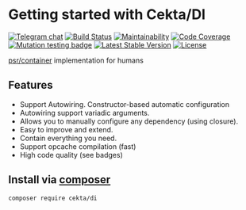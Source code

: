 # Getting started with Cekta/DI
[![Telegram chat](https://img.shields.io/badge/telegram-RU%20chat-179cde.svg?logo=telegram)](https://t.me/dev_ru)
[![Build Status](https://travis-ci.com/cekta/di.svg?branch=master)](https://travis-ci.com/cekta/di)
[![Maintainability](https://api.codeclimate.com/v1/badges/71ecfc66e6100d3ffa0d/maintainability)](https://codeclimate.com/github/cekta/di/maintainability)
[![Code Coverage](https://scrutinizer-ci.com/g/cekta/di/badges/coverage.png?b=master)](https://scrutinizer-ci.com/g/cekta/di/?branch=master)
[![Mutation testing badge](https://img.shields.io/endpoint?style=flat&url=https%3A%2F%2Fbadge-api.stryker-mutator.io%2Fgithub.com%2Fcekta%2Fdi%2Fmaster)](https://dashboard.stryker-mutator.io/reports/github.com/cekta/di/master)
[![Latest Stable Version](https://poser.pugx.org/cekta/di/v/stable)](https://packagist.org/packages/cekta/di)
[![License](https://poser.pugx.org/cekta/di/license)](https://packagist.org/packages/cekta/di)

[psr/container](https://www.php-fig.org/psr/psr-11/) implementation for humans

## Features

 * Support Autowiring. Constructor-based automatic configuration
 * Autowiring support variadic arguments.
 * Allows you to manually configure any dependency (using closure).
 * Easy to improve and extend.
 * Contain everything you need.
 * Support opcache compilation (fast)
 * High code quality (see badges)

## Install via [composer](https://getcomposer.org/)

```
composer require cekta/di
```
